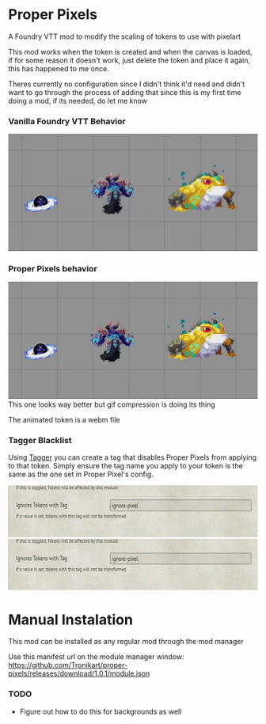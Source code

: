 # Proper Pixels
A Foundry VTT mod to modify the scaling of tokens to use with pixelart

This mod works when the token is created and when the canvas is loaded, if for some reason it doesn't work, just delete the token and place it again, this has happened to me once.

Theres currently no configuration since I didn't think it'd need and didn't want to go through the process of adding that since this is my first time doing a mod, if its needed, do let me know


### Vanilla Foundry VTT Behavior
![Vanilla Behavior](/readme-media/Vanilla.gif)

### Proper Pixels behavior
![Proper Pixels Behavior](/readme-media/ProperPixels.gif)
This one looks way better but gif compression is doing its thing

The animated token is a webm file

### Tagger Blacklist
Using [Tagger](https://github.com/fantasycalendar/FoundryVTT-Tagger) you can create a tag that disables Proper Pixels from applying to that token. Simply ensure the tag name you apply to your token is the same as the one set in Proper Pixel's config.


![Example Blacklist Tag Settings 1](/readme-media/blacklist_1.gif)
![xample Blacklist Tag Settings 2](/readme-media/blacklist_1.gif)


# Manual Instalation

This mod can be installed as any regular mod through the mod manager

Use this manifest url on the module manager window: https://github.com/Tronikart/proper-pixels/releases/download/1.0.1/module.json

### TODO

* Figure out how to do this for backgrounds as well
